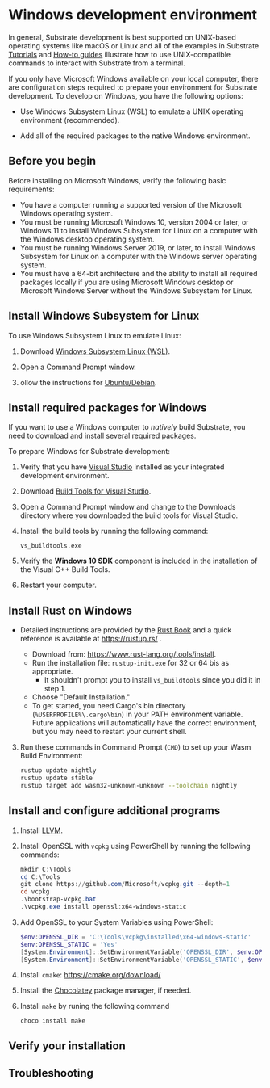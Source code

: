# Windows development environment

In general, Substrate development is best supported on UNIX-based operating systems like macOS or Linux and all of the examples in Substrate [Tutorials](../tutorials) and [How-to guides](../reference/how-to-guides) illustrate how to use UNIX-compatible commands to interact with Substrate from a terminal. 

If you only have Microsoft Windows available on your local computer, there are configuration steps required to prepare your environment for Substrate development.
To develop on Windows, you have the following options:

* Use Windows Subsystem Linux (WSL) to emulate a UNIX operating environment (recommended).

* Add all of the required packages to the native Windows environment.

## Before you begin

Before installing on Microsoft Windows, verify the following basic requirements:

* You have a computer running a supported version of the Microsoft Windows operating system.
* You must be running Microsoft Windows 10, version 2004 or later,  or Windows 11 to install Windows Subsystem for Linux on a computer with the Windows desktop operating system.
* You must be running Windows Server 2019, or later, to install Windows Subsystem for Linux on a computer with the Windows server operating system.
* You must have a 64-bit architecture and the ability to install all required packages locally if you are using Microsoft Windows desktop or Microsoft Windows Server without the Windows Subsystem for Linux.

## Install Windows Subsystem for Linux

To use Windows Subsystem Linux to emulate Linux:

1. Download [Windows Subsystem Linux (WSL)](https://docs.microsoft.com/en-us/windows/wsl/install-win10).

1. Open a Command Prompt window.

1. ollow the instructions for [Ubuntu/Debian](../installation#ubuntudebian).

## Install required packages for Windows

If you want to use a Windows computer to _natively_ build Substrate, you need to download and install several required packages.

To prepare Windows for Substrate development:

1. Verify that you have [Visual Studio]() installed as your integrated development environment.

1. Download [Build Tools for Visual Studio](https://aka.ms/buildtools).

1. Open a Command Prompt window and change to the Downloads directory where you downloaded the build tools for Visual Studio.

1. Install the build tools by running the following command:

    ```dos
    vs_buildtools.exe
    ```

1. Verify the **Windows 10 SDK** component is included in the installation of the Visual C++ Build Tools.

1. Restart your computer.

## Install Rust on Windows

   - Detailed instructions are provided by the
     [Rust Book](https://doc.rust-lang.org/book/ch01-01-installation.html#installing-rustup-on-windows)
     and a quick reference is available at <https://rustup.rs/> .

     - Download from: https://www.rust-lang.org/tools/install.
     - Run the installation file: `rustup-init.exe` for 32 or 64 bis as appropriate.
       - It shouldn't prompt you to install `vs_buildtools` since you did it in step 1.
     - Choose "Default Installation."
     - To get started, you need Cargo's bin directory (`%USERPROFILE%\.cargo\bin`) in your PATH
       environment variable. Future applications will automatically have the correct environment,
       but you may need to restart your current shell.

3. Run these commands in Command Prompt (`CMD`) to set up your Wasm Build Environment:

   ```bash
   rustup update nightly
   rustup update stable
   rustup target add wasm32-unknown-unknown --toolchain nightly
   ```

## Install and configure additional programs

1. Install [LLVM](https://releases.llvm.org/download.html).

1. Install OpenSSL with `vcpkg` using PowerShell by running the following commands:

   ```powershell
   mkdir C:\Tools
   cd C:\Tools
   git clone https://github.com/Microsoft/vcpkg.git --depth=1
   cd vcpkg
   .\bootstrap-vcpkg.bat
   .\vcpkg.exe install openssl:x64-windows-static
   ```

1. Add OpenSSL to your System Variables using PowerShell:

    ```powershell
    $env:OPENSSL_DIR = 'C:\Tools\vcpkg\installed\x64-windows-static'
    $env:OPENSSL_STATIC = 'Yes'
    [System.Environment]::SetEnvironmentVariable('OPENSSL_DIR', $env:OPENSSL_DIR, [System.EnvironmentVariableTarget]::User)
    [System.Environment]::SetEnvironmentVariable('OPENSSL_STATIC', $env:OPENSSL_STATIC, [System.EnvironmentVariableTarget]::User)
    ```

1. Install `cmake`: https://cmake.org/download/

1. Install the [Chocolatey](https://chocolatey.org/install) package manager, if needed.

1. Install `make` by runing the following command

   ```
   choco install make
   ```

## Verify your installation

## Troubleshooting

